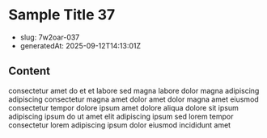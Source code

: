 # Sample Title 37

- slug: 7w2oar-037
- generatedAt: 2025-09-12T14:13:01Z

## Content
consectetur amet do et et labore sed magna labore dolor magna adipiscing adipiscing consectetur magna amet dolor amet dolor magna amet eiusmod consectetur tempor dolore ipsum amet dolore aliqua dolore sit ipsum adipiscing ipsum do ut amet elit adipiscing ipsum sed lorem tempor consectetur lorem adipiscing ipsum dolor eiusmod incididunt amet
